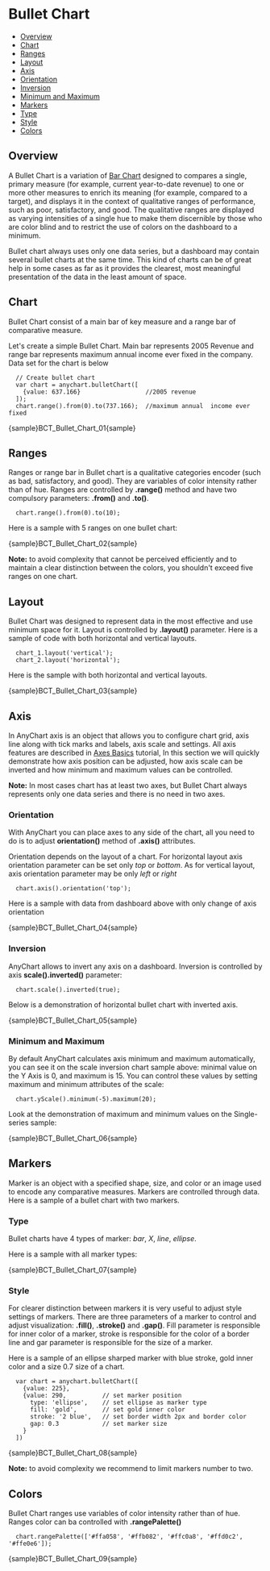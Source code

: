 # Bullet Chart

* [Overview](#overview)
* [Chart](#chart)
* [Ranges](#ranges)
* [Layout](#layout)
* [Axis](#axis)
 * [Orientation](#orientation)
 * [Inversion](#inversion)
 * [Minimum and Maximum](#minimum_and_maximum)
* [Markers](#markers)
 * [Type](#type)
 * [Style](#style)
* [Colors](#colors)
 
## Overview

A Bullet Chart is a variation of [Bar Chart](Bar_Chart) designed to compares a single, primary measure (for example, 
current year-to-date revenue) to one or more other measures to enrich its meaning (for example, 
compared to a target), and displays it in the context of qualitative ranges of performance, such as poor, 
satisfactory, and good. The qualitative ranges are displayed as varying intensities of a single hue to make them 
discernible by those who are color blind and to restrict the use of colors on the dashboard to a minimum.
  
  
Bullet chart always uses only one data series, but a dashboard may contain several bullet charts at the same time. 
This kind of charts can be of great help in some cases as far as it provides the clearest, 
most meaningful presentation of the data in the least amount of space.

## Chart

Bullet Chart consist of a main bar of key measure and a range bar of comparative measure. 
  
  
Let's create a simple Bullet Chart. Main bar represents 2005 Revenue and range bar represents maximum annual income 
ever fixed in the company. Data set for the chart is below

```
  // Create bullet chart
  var chart = anychart.bulletChart([
    {value: 637.166}                  //2005 revenue
  ]);
  chart.range().from(0).to(737.166);  //maximum annual  income ever fixed
```

{sample}BCT\_Bullet\_Chart\_01{sample}

## Ranges

Ranges or range bar in Bullet chart is a qualitative categories encoder (such as bad, satisfactory, 
and good). They are variables of color intensity rather than of hue. Ranges are controlled by **.range()** method and 
have two compulsory parameters: **.from()** and **.to()**. 

```
  chart.range().from(0).to(10);
```

Here is a sample with 5 ranges on one bullet chart:

{sample}BCT\_Bullet\_Chart\_02{sample}

**Note:** to avoid complexity that cannot be perceived efficiently and to maintain a clear distinction between the 
colors, you shouldn't exceed five ranges on one chart.

## Layout

Bullet Chart was designed to represent data in the most effective and use minimum space for it. Layout is controlled 
by **.layout()** parameter. Here is a sample of code with both horizontal and vertical layouts.

```
  chart_1.layout('vertical');
  chart_2.layout('horizontal');
```
Here is the sample with both horizontal and vertical layouts.

{sample}BCT\_Bullet\_Chart\_03{sample}

## Axis

In AnyChart axis is an object that allows you to configure chart grid, axis line along with tick marks and labels, axis 
scale and settings. All axis features are described in [Axes Basics](../Axes_Grid_Scales_Trends_etc/Axis_Basics) 
tutorial, In this section we will quickly demonstrate how axis position can be adjusted, how axis scale can be inverted 
and how minimum and maximum values can be controlled. 
  
  
**Note:** In most cases chart has at least two axes, but Bullet Chart always represents only one data series and 
there is no need in two axes.

### Orientation

With AnyChart you can place axes to any side of the chart, all you need to do is to adjust **orientation()** method of 
**.axis()** attributes.
  
  
Orientation depends on the layout of a chart. For horizontal layout axis orientation parameter can be set only *top* 
or *bottom*. As for vertical layout, axis orientation parameter may be only *left* or *right*

```
  chart.axis().orientation('top');
```

Here is a sample with data from dashboard above with only change of axis orientation

{sample}BCT\_Bullet\_Chart\_04{sample}

### Inversion

AnyChart allows to invert any axis on a dashboard. Inversion is controlled by axis **scale().inverted()** parameter:

```
  chart.scale().inverted(true);
```

Below is a demonstration of horizontal bullet chart with inverted axis. 

{sample}BCT\_Bullet\_Chart\_05{sample}

### Minimum and Maximum

By default AnyChart calculates axis minimum and maximum automatically, you can see it on the scale inversion chart 
sample above: minimal value on the Y Axis is 0, and maximum is 15. You can control these values by setting 
maximum and minimum attributes of the scale:

```
  chart.yScale().minimum(-5).maximum(20);
```

Look at the demonstration of maximum and minimum values on the Single-series sample:

{sample}BCT\_Bullet\_Chart\_06{sample}

## Markers

Marker is an object with a specified shape, size, and color or an image used to encode any comparative measures. 
Markers are controlled through data. Here is a sample of a bullet chart with two markers.

### Type

Bullet charts have 4 types of marker: *bar*, *X*, *line*, *ellipse*. 

Here is a sample with all marker types:

{sample}BCT\_Bullet\_Chart\_07{sample}

### Style

For clearer distinction between markers it is very useful to adjust style settings of markers. There are three 
parameters of a marker to control and adjust visualization: **.fill()**, **.stroke()** and **.gap()**. Fill parameter
 is responsible for inner color of a marker, stroke is responsible for the color of a border line and gar parameter 
is responsible for the size of a marker.
  
  
Here is a sample of an ellipse sharped marker with blue stroke, gold inner color and a size 0.7 size of a chart. 

```
  var chart = anychart.bulletChart([
    {value: 225},
    {value: 290,          // set marker position
      type: 'ellipse',    // set ellipse as marker type
      fill: 'gold',       // set gold inner color 
      stroke: '2 blue',   // set border width 2px and border color
      gap: 0.3            // set marker size 
    }
  ])
```

{sample}BCT\_Bullet\_Chart\_08{sample}

**Note:** to avoid complexity we recommend to limit markers number to two.

## Colors

Bullet Chart ranges use variables of color intensity rather than of hue. Ranges color can ba controlled with 
**.rangePalette()**

```
  chart.rangePalette(['#ffa058', '#ffb082', '#ffc0a8', '#ffd0c2', '#ffe0e6']);
```

{sample}BCT\_Bullet\_Chart\_09{sample}
